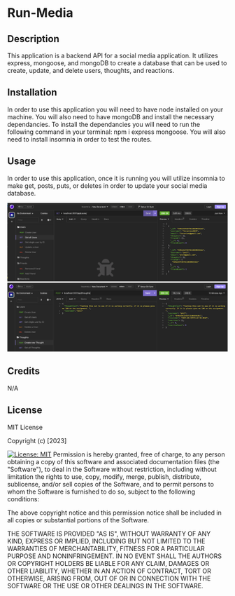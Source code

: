 # Run-Media


## Description

This application is a backend API for a social media application. It utilizes express, mongoose, and mongoDB to create a database that can be used to create, update, and delete users, thoughts, and reactions.

## Installation

In order to use this application you will need to have node installed on your machine. You will also need to have mongoDB and install the necessary dependancies. To install the dependancies you will need to run the following command in your terminal: npm i express mongoose. You will also need to install insomnia in order to test the routes. 

## Usage

In order to use this application, once it is running you will utilize insomnia to make get, posts, puts, or deletes in order to update your social media database. 

<img src="assets/getallUsers.png">
<img src="assets/createThought.png">


## Credits

N/A

## License

MIT License

Copyright (c) [2023] 



[![License: MIT](https://img.shields.io/badge/License-MIT-yellow.svg)](https://opensource.org/licenses/MIT)
Permission is hereby granted, free of charge, to any person obtaining a copy
of this software and associated documentation files (the "Software"), to deal
in the Software without restriction, including without limitation the rights
to use, copy, modify, merge, publish, distribute, sublicense, and/or sell
copies of the Software, and to permit persons to whom the Software is
furnished to do so, subject to the following conditions:

The above copyright notice and this permission notice shall be included in all
copies or substantial portions of the Software.

THE SOFTWARE IS PROVIDED "AS IS", WITHOUT WARRANTY OF ANY KIND, EXPRESS OR
IMPLIED, INCLUDING BUT NOT LIMITED TO THE WARRANTIES OF MERCHANTABILITY,
FITNESS FOR A PARTICULAR PURPOSE AND NONINFRINGEMENT. IN NO EVENT SHALL THE
AUTHORS OR COPYRIGHT HOLDERS BE LIABLE FOR ANY CLAIM, DAMAGES OR OTHER
LIABILITY, WHETHER IN AN ACTION OF CONTRACT, TORT OR OTHERWISE, ARISING FROM,
OUT OF OR IN CONNECTION WITH THE SOFTWARE OR THE USE OR OTHER DEALINGS IN THE
SOFTWARE.

